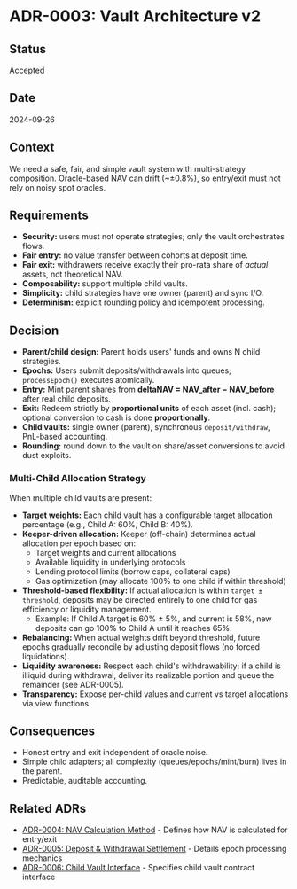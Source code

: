 # ADR-0003: Vault Architecture v2

## Status
Accepted

## Date
2024-09-26

## Context
We need a safe, fair, and simple vault system with multi-strategy composition. Oracle-based NAV can drift (~±0.8%), so entry/exit must not rely on noisy spot oracles.

## Requirements
- **Security:** users must not operate strategies; only the vault orchestrates flows.
- **Fair entry:** no value transfer between cohorts at deposit time.
- **Fair exit:** withdrawers receive exactly their pro-rata share of *actual* assets, not theoretical NAV.
- **Composability:** support multiple child vaults.
- **Simplicity:** child strategies have one owner (parent) and sync I/O.
- **Determinism:** explicit rounding policy and idempotent processing.

## Decision
- **Parent/child design:** Parent holds users' funds and owns N child strategies.
- **Epochs:** Users submit deposits/withdrawals into queues; `processEpoch()` executes atomically.
- **Entry:** Mint parent shares from **deltaNAV = NAV_after − NAV_before** after real child deposits.
- **Exit:** Redeem strictly by **proportional units** of each asset (incl. cash); optional conversion to cash is done **proportionally**.
- **Child vaults:** single owner (parent), synchronous `deposit/withdraw`, PnL-based accounting.
- **Rounding:** round down to the vault on share/asset conversions to avoid dust exploits.

### Multi-Child Allocation Strategy
When multiple child vaults are present:
- **Target weights:** Each child vault has a configurable target allocation percentage (e.g., Child A: 60%, Child B: 40%).
- **Keeper-driven allocation:** Keeper (off-chain) determines actual allocation per epoch based on:
  - Target weights and current allocations
  - Available liquidity in underlying protocols
  - Lending protocol limits (borrow caps, collateral caps)
  - Gas optimization (may allocate 100% to one child if within threshold)
- **Threshold-based flexibility:** If actual allocation is within `target ± threshold`, deposits may be directed entirely to one child for gas efficiency or liquidity management.
  - Example: If Child A target is 60% ± 5%, and current is 58%, new deposits can go 100% to Child A until it reaches 65%.
- **Rebalancing:** When actual weights drift beyond threshold, future epochs gradually reconcile by adjusting deposit flows (no forced liquidations).
- **Liquidity awareness:** Respect each child's withdrawability; if a child is illiquid during withdrawal, deliver its realizable portion and queue the remainder (see ADR-0005).
- **Transparency:** Expose per-child values and current vs target allocations via view functions.

## Consequences
- Honest entry and exit independent of oracle noise.
- Simple child adapters; all complexity (queues/epochs/mint/burn) lives in the parent.
- Predictable, auditable accounting.

## Related ADRs
- [ADR-0004: NAV Calculation Method](0004-nav-calculation-method.md) - Defines how NAV is calculated for entry/exit
- [ADR-0005: Deposit & Withdrawal Settlement](0005-deposit-withdrawal-settlement.md) - Details epoch processing mechanics
- [ADR-0006: Child Vault Interface](0006-child-vault-interface.md) - Specifies child vault contract interface
